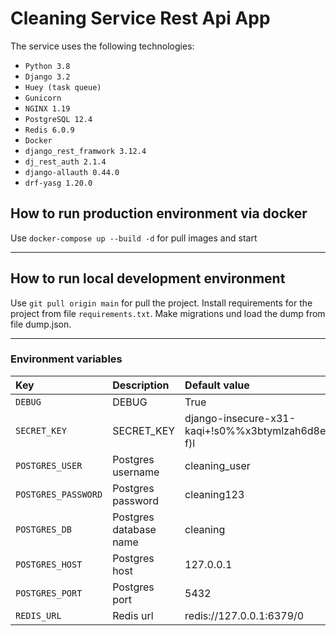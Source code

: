 # Cleaning Service Rest Api App
The service uses the following technologies:

- `Python 3.8`
- `Django 3.2`
- `Huey (task queue)`
- `Gunicorn`
- `NGINX 1.19`
- `PostgreSQL 12.4`
- `Redis 6.0.9`
- `Docker`
- `django_rest_framwork 3.12.4`
- `dj_rest_auth 2.1.4`
- `django-allauth 0.44.0`
- `drf-yasg 1.20.0`

## How to run production environment via docker

Use `docker-compose up --build -d` for pull images and start

---

## How to run local development environment  

Use `git pull origin main` for pull the project.
Install requirements for the project from file `requirements.txt`.
Make migrations und load the dump from file dump.json.

---

### Environment variables

| Key    | Description   |    Default value  |
| :---         |     :---      |          :--- |
| `DEBUG`  | DEBUG  | True |
| `SECRET_KEY`  | SECRET_KEY  | django-insecure-x31-kaqi+!s0%%x3btymlzah6d8etw1a+)d^i)14bw1s#i-f)l |
| `POSTGRES_USER`  | Postgres username |   cleaning_user   |
| `POSTGRES_PASSWORD`  | Postgres password |  cleaning123    |
| `POSTGRES_DB`  | Postgres database name | cleaning|
| `POSTGRES_HOST`  | Postgres host | 127.0.0.1 |
| `POSTGRES_PORT`  | Postgres port | 5432 |
| `REDIS_URL`  | Redis url | redis://127.0.0.1:6379/0 |
